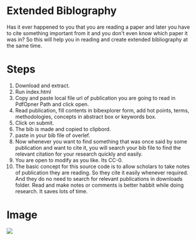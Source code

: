 # Extended Biblography
Has it ever happened to you that you are reading a paper and later you have to cite something important from it and you don't even know which paper it was in? So this will help you in reading and create extended bibliography at the same time.


# Steps
1. Download and extract.
2. Run index.html
3. Copy and paste local file url of publication you are going to read in PdfOpner Path and click open.
4. Read publication, fill contents in bibexplorer form, add hot points, terms, methodologies, concepts in abstract box or keywords box.
5. Click on submit.
6. The bib is made and copied to clipbord.
7. paste in your bib file of overlef.
8. Now whenever you want to find something that was once said by some publication and want to cite it, you will search your bib file to find the relevant citation for your research quickly and easily.
9. You are open to modify as you like. Its CC-0.
10. The basic concept for this source code is to allow scholars to take notes of publication they are reading. So they cite it easily whenever required. And they do no need to search for relevant publications in downloads folder. Read and make notes or comments is better habbit while doing research. It saves lots of time. 


# Image
<img src="marketing.jpg">
